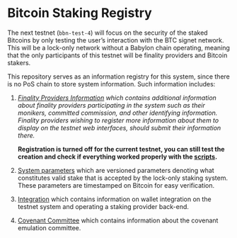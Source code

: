 # Bitcoin Staking Registry

The next testnet (`bbn-test-4`) will focus on the security of the
staked Bitcoins by only testing the user’s interaction with the
BTC signet network.
This will be a lock-only network without a Babylon chain operating,
meaning that the only participants of this testnet will be finality providers
and Bitcoin stakers.

This repository serves as an information registry for this system,
since there is no PoS chain to store system information.
Such information includes:
1. *[Finality Providers Information](./finality-providers)
   which contains additional information about
   finality providers participating in the system such as their monikers,
   committed commission, and other identifying information.
   Finality providers wishing to register more information about them to
   display on the testnet web interfaces, should submit their information
   there.*

   __Registration is turned off for the current testnet, you can still
   test the creation and check if everything worked properly with the
   [scripts](./finality-providers/scripts/).__
2. [System parameters](./parameters)
   which are versioned parameters denoting what constitutes
   valid stake that is accepted by the lock-only staking system.
   These parameters are timestamped on Bitcoin for easy verification.
3. [Integration](./integration)
   which contains information on wallet integration on the testnet system and
   operating a staking provider back-end.
4. [Covenant Committee](./covenant-committee)
   which contains information about the covenant emulation committee.
